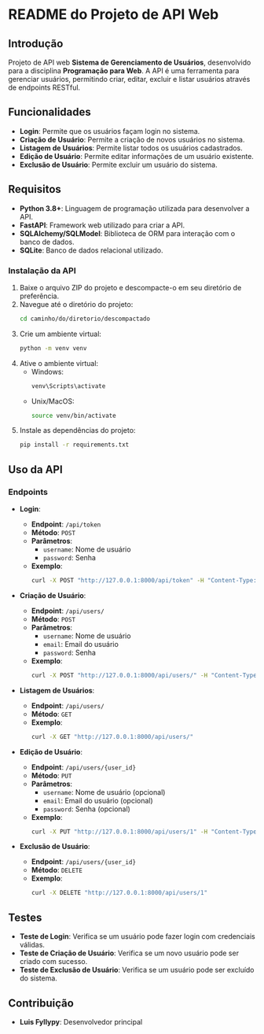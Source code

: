 # README do Projeto de API Web

## Introdução
Projeto de API web **Sistema de Gerenciamento de Usuários**, desenvolvido para a disciplina **Programação para Web**. A API é uma ferramenta para gerenciar usuários, permitindo criar, editar, excluir e listar usuários através de endpoints RESTful.

## Funcionalidades
- **Login**: Permite que os usuários façam login no sistema.
- **Criação de Usuário**: Permite a criação de novos usuários no sistema.
- **Listagem de Usuários**: Permite listar todos os usuários cadastrados.
- **Edição de Usuário**: Permite editar informações de um usuário existente.
- **Exclusão de Usuário**: Permite excluir um usuário do sistema.

## Requisitos
- **Python 3.8+**: Linguagem de programação utilizada para desenvolver a API.
- **FastAPI**: Framework web utilizado para criar a API.
- **SQLAlchemy/SQLModel**: Biblioteca de ORM para interação com o banco de dados.
- **SQLite**: Banco de dados relacional utilizado.

### Instalação da API
1. Baixe o arquivo ZIP do projeto e descompacte-o em seu diretório de preferência.
2. Navegue até o diretório do projeto:
    ```sh
    cd caminho/do/diretorio/descompactado
    ```
3. Crie um ambiente virtual:
    ```sh
    python -m venv venv
    ```
4. Ative o ambiente virtual:
    - Windows:
        ```sh
        venv\Scripts\activate
        ```
    - Unix/MacOS:
        ```sh
        source venv/bin/activate
        ```
5. Instale as dependências do projeto:
    ```sh
    pip install -r requirements.txt
    ```

## Uso da API

### Endpoints
- **Login**:
  - **Endpoint**: `/api/token`
  - **Método**: `POST`
  - **Parâmetros**:
    - `username`: Nome de usuário
    - `password`: Senha
  - **Exemplo**:
    ```sh
    curl -X POST "http://127.0.0.1:8000/api/token" -H "Content-Type: application/json" -d '{"username":"seu-usuario","password":"sua-senha"}'
    ```

- **Criação de Usuário**:
  - **Endpoint**: `/api/users/`
  - **Método**: `POST`
  - **Parâmetros**:
    - `username`: Nome de usuário
    - `email`: Email do usuário
    - `password`: Senha
  - **Exemplo**:
    ```sh
    curl -X POST "http://127.0.0.1:8000/api/users/" -H "Content-Type: application/json" -d '{"username":"novo-usuario","email":"email@exemplo.com","password":"senha"}'
    ```

- **Listagem de Usuários**:
  - **Endpoint**: `/api/users/`
  - **Método**: `GET`
  - **Exemplo**:
    ```sh
    curl -X GET "http://127.0.0.1:8000/api/users/"
    ```

- **Edição de Usuário**:
  - **Endpoint**: `/api/users/{user_id}`
  - **Método**: `PUT`
  - **Parâmetros**:
    - `username`: Nome de usuário (opcional)
    - `email`: Email do usuário (opcional)
    - `password`: Senha (opcional)
  - **Exemplo**:
    ```sh
    curl -X PUT "http://127.0.0.1:8000/api/users/1" -H "Content-Type: application/json" -d '{"username":"usuario-editado","email":"email@editado.com"}'
    ```

- **Exclusão de Usuário**:
  - **Endpoint**: `/api/users/{user_id}`
  - **Método**: `DELETE`
  - **Exemplo**:
    ```sh
    curl -X DELETE "http://127.0.0.1:8000/api/users/1"
    ```

## Testes
- **Teste de Login**: Verifica se um usuário pode fazer login com credenciais válidas.
- **Teste de Criação de Usuário**: Verifica se um novo usuário pode ser criado com sucesso.
- **Teste de Exclusão de Usuário**: Verifica se um usuário pode ser excluído do sistema.

## Contribuição
- **Luis Fyllypy**: Desenvolvedor principal
